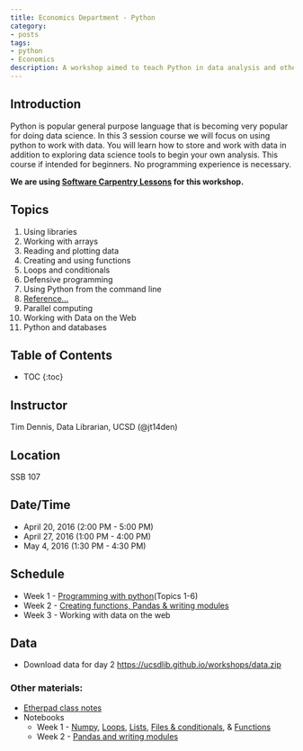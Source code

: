 ```yaml
---
title: Economics Department - Python
category:
- posts
tags:
- python
- Economics
description: A workshop aimed to teach Python in data analysis and other data science practices under the Economics Department.
---
```


## Introduction

Python is popular general purpose language that is becoming very popular for doing data science. In this 3 session course we will focus on using python to work with data. You will learn how to store and work with data in addition to exploring data science tools to begin your own analysis. This course if intended for beginners. No programming experience is necessary.

**We are using [Software Carpentry Lessons](https://software-carpentry.org/lessons/) for this workshop.**

## Topics

1. Using libraries
1. Working with arrays
1. Reading and plotting data
1. Creating and using functions
1. Loops and conditionals
1. Defensive programming
1. Using Python from the command line
1. [Reference...](https://swcarpentry.github.io//python-novice-inflammation/reference.html)
2. Parallel computing
2. Working with Data on the Web
2. Python and databases

## Table of Contents
* TOC
{:toc}


## Instructor
Tim Dennis, Data Librarian, UCSD (@jt14den)

## Location
SSB 107

## Date/Time

* April 20, 2016 (2:00 PM - 5:00 PM)
* April 27, 2016 (1:00 PM - 4:00 PM)
* May 4, 2016 (1:30 PM - 4:30 PM)

## Schedule

* Week 1 - [Programming with python](https://swcarpentry.github.io/python-novice-inflammation/)(Topics 1-6)
* Week 2 - [Creating functions, Pandas & writing modules](https://bids.github.io/2015-06-04-berkeley/intermediate-python/)
* Week 3 - Working with data on the web

## Data

* Download data for day 2 <https://ucsdlib.github.io/workshops/data.zip>

### Other materials:
* [Etherpad class notes](https://pad.software-carpentry.org/econ-python)
* Notebooks
  * Week 1 - [Numpy](https://github.com/ucsdlib/python-novice-inflammation/blob/gh-pages/1-intro-to-numpy.ipynb), [Loops](https://github.com/ucsdlib/python-novice-inflammation/blob/gh-pages/loops.ipynb), [Lists](https://github.com/ucsdlib/python-novice-inflammation/blob/gh-pages/lists.ipynb), [Files & conditionals](https://github.com/ucsdlib/python-novice-inflammation/blob/gh-pages/files%20%26%20conditionals.ipynb), & [Functions](https://github.com/ucsdlib/python-novice-inflammation/blob/gh-pages/functions.ipynb)
  * Week 2 - [Pandas and writing modules](https://github.com/ucsdlib/python-novice-inflammation/blob/gh-pages/Analyzing%20Mosquito%20Data.md)